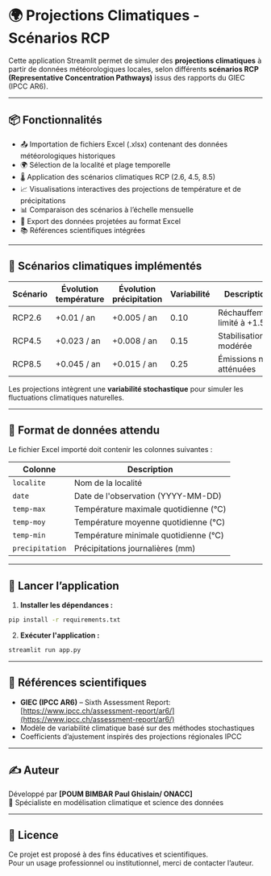 # 🌍 Projections Climatiques - Scénarios RCP

Cette application Streamlit permet de simuler des **projections climatiques** à partir de données météorologiques locales, selon différents **scénarios RCP (Representative Concentration Pathways)** issus des rapports du GIEC (IPCC AR6).

---

## 📦 Fonctionnalités

- 📤 Importation de fichiers Excel (.xlsx) contenant des données météorologiques historiques
- 🌍 Sélection de la localité et plage temporelle
- 🌡️ Application des scénarios climatiques RCP (2.6, 4.5, 8.5)
- 📈 Visualisations interactives des projections de température et de précipitations
- 📊 Comparaison des scénarios à l’échelle mensuelle
- 💾 Export des données projetées au format Excel
- 📚 Références scientifiques intégrées

---

## 🧪 Scénarios climatiques implémentés

| Scénario | Évolution température | Évolution précipitation | Variabilité | Description |
|----------|-----------------------|--------------------------|-------------|-------------|
| RCP2.6   | +0.01 / an            | +0.005 / an              | 0.10        | Réchauffement limité à +1.5°C |
| RCP4.5   | +0.023 / an           | +0.008 / an              | 0.15        | Stabilisation modérée |
| RCP8.5   | +0.045 / an           | +0.015 / an              | 0.25        | Émissions non atténuées |

Les projections intègrent une **variabilité stochastique** pour simuler les fluctuations climatiques naturelles.

---

## 📂 Format de données attendu

Le fichier Excel importé doit contenir les colonnes suivantes :

| Colonne         | Description                          |
|-----------------|--------------------------------------|
| `localite`      | Nom de la localité                   |
| `date`          | Date de l'observation (YYYY-MM-DD)   |
| `temp-max`      | Température maximale quotidienne (°C)|
| `temp-moy`      | Température moyenne quotidienne (°C) |
| `temp-min`      | Température minimale quotidienne (°C)|
| `precipitation` | Précipitations journalières (mm)     |

---

## 🚀 Lancer l’application

1. **Installer les dépendances :**

```bash
pip install -r requirements.txt
```

2. **Exécuter l'application :**

```bash
streamlit run app.py
```

---

## 🧠 Références scientifiques

- **GIEC (IPCC AR6)** – Sixth Assessment Report: [https://www.ipcc.ch/assessment-report/ar6/](https://www.ipcc.ch/assessment-report/ar6/)
- Modèle de variabilité climatique basé sur des méthodes stochastiques
- Coefficients d’ajustement inspirés des projections régionales IPCC

---

## ✍️ Auteur

Développé par **[POUM BIMBAR Paul Ghislain/ ONACC]**  
🔬 Spécialiste en modélisation climatique et science des données

---

## 📃 Licence

Ce projet est proposé à des fins éducatives et scientifiques.  
Pour un usage professionnel ou institutionnel, merci de contacter l’auteur.